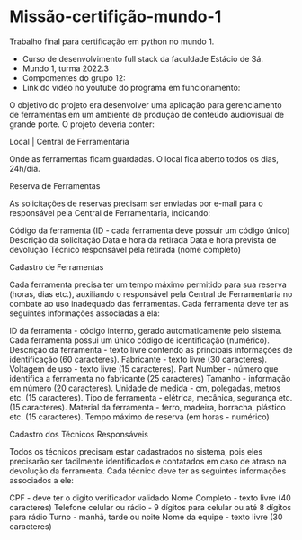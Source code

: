 # Missão-certifição-mundo-1

Trabalho final para certificação em python no mundo 1.
- Curso de desenvolvimento full stack da faculdade Estácio de Sá.
- Mundo 1, turma 2022.3
- Compomentes do grupo 12:
- Link do vídeo no youtube do programa em funcionamento:

O objetivo do projeto era desenvolver uma aplicação para gerenciamento de ferramentas em um
ambiente de produção de conteúdo audiovisual de grande porte.
O projeto deveria conter:

Local | Central de Ferramentaria

Onde as ferramentas ficam guardadas. O local fica aberto todos os dias, 24h/dia.

Reserva de Ferramentas

As solicitações de reservas precisam ser enviadas por e-mail para o responsável
pela Central de Ferramentaria, indicando:

Código da ferramenta (ID  - cada ferramenta deve possuir um código único)
Descrição da solicitação
Data e hora da retirada
Data e hora prevista de devolução
Técnico responsável pela retirada (nome completo)

Cadastro de Ferramentas

Cada ferramenta precisa ter um tempo máximo permitido para sua reserva
(horas, dias etc.), auxiliando o responsável pela Central de Ferramentaria no
combate ao uso inadequado das ferramentas. Cada ferramenta deve ter as
seguintes informações associadas a ela:

ID da ferramenta  - código interno, gerado automaticamente pelo sistema.
Cada ferramenta possui um único código de identificação (numérico).
Descrição da ferramenta  - texto livre contendo as principais informações de
identificação (60 caracteres).
Fabricante  - texto livre (30 caracteres).
Voltagem de uso  - texto livre (15 caracteres).
Part Number  - número que identifica a ferramenta no fabricante (25
caracteres)
Tamanho  - informação em número (20 caracteres).
Unidade de medida  - cm, polegadas, metros etc. (15 caracteres).
Tipo de ferramenta  - elétrica, mecânica, segurança etc. (15 caracteres).
Material da ferramenta  - ferro, madeira, borracha, plástico etc. (15
caracteres).
Tempo máximo de reserva (em horas  - numérico)

Cadastro dos Técnicos Responsáveis

Todos os técnicos precisam estar cadastrados no sistema, pois eles precisarão
ser facilmente identificados e contatados em caso de atraso na devolução da
ferramenta. Cada técnico deve ter as seguintes informações associados a ele:

CPF  - deve ter o digito verificador validado
Nome Completo  - texto livre (40 caracteres)
Telefone celular ou rádio  - 9 dígitos para celular ou até 8 dígitos para rádio
Turno  - manhã, tarde ou noite
Nome da equipe  - texto livre (30 caracteres)
